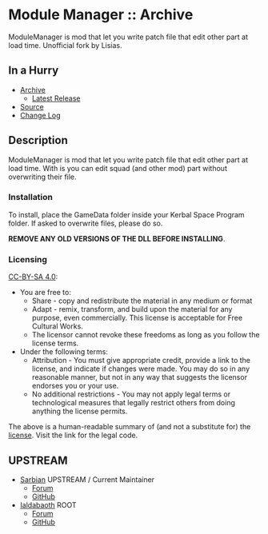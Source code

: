 # Module Manager :: Archive

ModuleManager is mod that let you write patch file that edit other part at load time. Unofficial fork by Lisias.


## In a Hurry

* [Archive](./Archive)
	* [Latest Release](https://github.com/net-lisias-kspu/ModuleManager/releases)
* [Source](https://github.com/net-lisias-kspu/ModuleManager)
* [Change Log](./CHANGE_LOG.md)


## Description

ModuleManager is mod that let you write patch file that edit other part at load time. With is you can edit squad (and other mod) part without overwriting their file.

### Installation

To install, place the GameData folder inside your Kerbal Space Program folder. If asked to overwrite files, please do so.

**REMOVE ANY OLD VERSIONS OF THE DLL BEFORE INSTALLING**.

### Licensing

[CC-BY-SA 4.0](https://creativecommons.org/licenses/by-sa/4.0/):

* You are free to:
	+ Share - copy and redistribute the material in any medium or format
	+ Adapt - remix, transform, and build upon the material for any purpose, even commercially. This license is acceptable for Free
Cultural Works.
	+ The licensor cannot revoke these freedoms as long as you follow the license terms.
* Under the following terms:
	+ Attribution - You must give appropriate credit, provide a link to the license, and indicate if changes were made. You may do
so in any reasonable manner, but not in any way that suggests the licensor endorses you or your use.
	+ No additional restrictions - You may not apply legal terms or technological measures that legally restrict others from doing
anything the license permits.

The above is a human-readable summary of (and not a substitute for) the [license](./ModuleManager.LICENSE). Visit the link for the legal code.


## UPSTREAM

* [Sarbian](https://forum.kerbalspaceprogram.com/index.php?/profile/57146-sarbian/) UPSTREAM / Current Maintainer
	+ [Forum](https://forum.kerbalspaceprogram.com/index.php?/topic/50533-141-module-manager-307-may-5th-2018-its-dangerous-to-go-alone-take-those-cats-with-you)
	+ [GitHub](https://github.com/sarbian/ModuleManager)
* [Ialdabaoth](https://forum.kerbalspaceprogram.com/index.php?/profile/57270-ialdabaoth/) ROOT
	+ [Forum](https://forum.kerbalspaceprogram.com/index.php?/topic/28844-020-modulemanager-13-for-all-your-stock-modding-needs)
	+ [GitHub](https://github.com/Ialdabaoth/ModuleManager)
